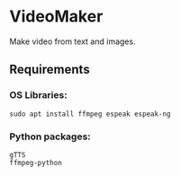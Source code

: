 # VideoMaker
Make video from text and images.

## Requirements

### OS Libraries:
```
sudo apt install ffmpeg espeak espeak-ng
```

### Python packages:
```
gTTS
ffmpeg-python
```
